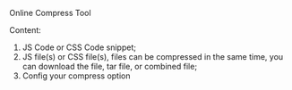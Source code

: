 Online Compress Tool

Content:
  1. JS Code or CSS Code snippet;
  2. JS file(s) or CSS file(s), files can be compressed in the same time,
     you can download the file, tar file, or combined file;
  3. Config your compress option